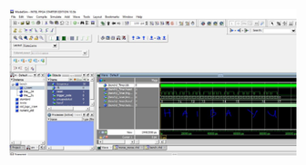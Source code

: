 <p align="center"><img src="https://github.com/GeraldoMartua/PraktikumPSD/blob/master/Modul%203/03_PSD_PG_01_Alfian%20Firmansyah_1706985874/Capture.JPG?raw=true"></p>
